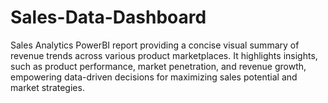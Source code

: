 # Sales-Data-Dashboard
Sales Analytics PowerBI report providing a concise visual summary of revenue trends across various product marketplaces. It highlights insights, such as product performance, market penetration, and revenue growth, empowering data-driven decisions for maximizing sales potential and market strategies.
